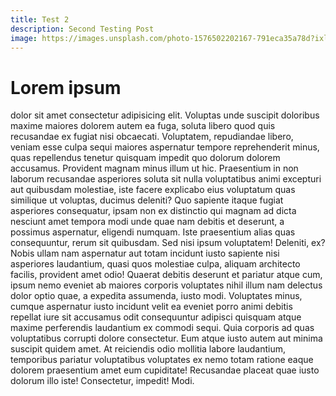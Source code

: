 ```yaml
---
title: Test 2
description: Second Testing Post
image: https://images.unsplash.com/photo-1576502202167-791eca35a78d?ixlib=rb-1.2.1&ixid=MnwxMjA3fDB8MHxwaG90by1wYWdlfHx8fGVufDB8fHx8
---
```


# Lorem ipsum

dolor sit amet consectetur adipisicing elit. Voluptas unde suscipit doloribus maxime maiores dolorem autem ea fuga, soluta libero quod quis recusandae ex fugiat nisi obcaecati. Voluptatem, repudiandae libero, veniam esse culpa sequi maiores aspernatur tempore reprehenderit minus, quas repellendus tenetur quisquam impedit quo dolorum dolorem accusamus.
Provident magnam minus illum ut hic. Praesentium in non laborum recusandae asperiores soluta sit nulla voluptatibus animi excepturi aut quibusdam molestiae, iste facere explicabo eius voluptatum quas similique ut voluptas, ducimus deleniti? Quo sapiente itaque fugiat asperiores consequatur, ipsam non ex distinctio qui magnam ad dicta nesciunt amet tempora modi unde quae nam debitis et deserunt, a possimus aspernatur, eligendi numquam.
Iste praesentium alias quas consequuntur, rerum sit quibusdam. Sed nisi ipsum voluptatem! Deleniti, ex? Nobis ullam nam aspernatur aut totam incidunt iusto sapiente nisi asperiores laudantium, quasi quos molestiae culpa, aliquam architecto facilis, provident amet odio! Quaerat debitis deserunt et pariatur atque cum, ipsum nemo eveniet ab maiores corporis voluptates nihil illum nam delectus dolor optio quae, a expedita assumenda, iusto modi. Voluptates minus, cumque aspernatur iusto incidunt velit ea eveniet porro animi debitis repellat iure sit accusamus odit consequuntur adipisci quisquam atque maxime perferendis laudantium ex commodi sequi. Quia corporis ad quas voluptatibus corrupti dolore consectetur. Eum atque iusto autem aut minima suscipit quidem amet. At reiciendis odio mollitia labore laudantium, temporibus pariatur voluptatibus voluptates ex nemo totam ratione eaque dolorem praesentium amet eum cupiditate! Recusandae placeat quae iusto dolorum illo iste! Consectetur, impedit! Modi.
